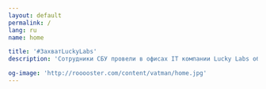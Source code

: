 ```yaml
---
layout: default
permalink: /
lang: ru
name: home

title: '#ЗахватLuckyLabs'
description: 'Сотрудники СБУ провели в офисах IT компании Lucky Labs обыски и изымание техники #захватLuckyLabs'

og-image: 'http://rooooster.com/content/vatman/home.jpg'
---
```


